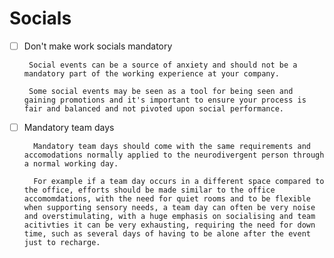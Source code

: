 # Socials

- [ ]  Don't make work socials mandatory

        Social events can be a source of anxiety and should not be a mandatory part of the working experience at your company.

        Some social events may be seen as a tool for being seen and gaining promotions and it's important to ensure your process is fair and balanced and not pivoted upon social performance.

- [ ] Mandatory team days

        Mandatory team days should come with the same requirements and accomodations normally applied to the neurodivergent person through a normal working day.

        For example if a team day occurs in a different space compared to the office, efforts should be made similar to the office accomomdations, with the need for quiet rooms and to be flexible when supporting sensory needs, a team day can often be very noise and overstimulating, with a huge emphasis on socialising and team acitivties it can be very exhausting, requiring the need for down time, such as several days of having to be alone after the event just to recharge.
